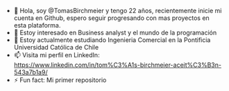 - 👋 Hola, soy @TomasBirchmeier y tengo 22 años, recientemente inicie mi cuenta en Github, espero seguir progresando con mas proyectos en esta plataforma.
- 👀 Estoy interesado en Business analyst y el mundo de la programación
- 🌱 Estoy actualmente estudiando Ingenieria Comercial en la Pontificia Universidad Católica de Chile
- 📫 Visita mi perfil en LinkedIn: https://www.linkedin.com/in/tom%C3%A1s-birchmeier-aceit%C3%B3n-543a7b1a9/
- ⚡ Fun fact: Mi primer repositorio 

<!---
TomasBirchmeier/TomasBirchmeier is a ✨ special ✨ repository because its `README.md` (this file) appears on your GitHub profile.
You can click the Preview link to take a look at your changes.
--->

